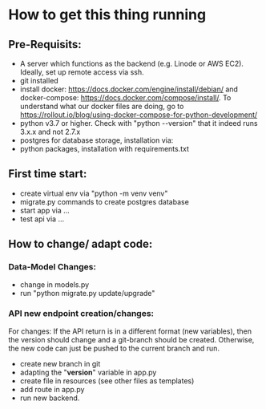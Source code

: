 # How to get this thing running

## Pre-Requisits:
- A server which functions as the backend (e.g. Linode or AWS EC2). Ideally, set up remote access via ssh.
- git installed
- install docker: https://docs.docker.com/engine/install/debian/ and docker-compose: https://docs.docker.com/compose/install/. To understand what our docker files are doing, go to https://rollout.io/blog/using-docker-compose-for-python-development/
- python v3.7 or higher. Check with "python --version" that it indeed runs 3.x.x and not 2.7.x
- postgres for database storage, installation via: 
- python packages, installation with requirements.txt

## First time start:
- create virtual env via "python -m venv venv"
- migrate.py commands to create postgres database
- start app via ...
- test api via ...

## How to change/ adapt code:

### Data-Model Changes:
- change in models.py
- run "python migrate.py update/upgrade"

### API new endpoint creation/changes:
For changes: If the API return is in a different format (new variables), then the version should change and a git-branch should be created. Otherwise, the new code can just be pushed to the current branch and run.
- create new branch in git
- adapting the "__version__" variable in app.py
- create file in resources (see other files as templates)
- add route in app.py
- run new backend.